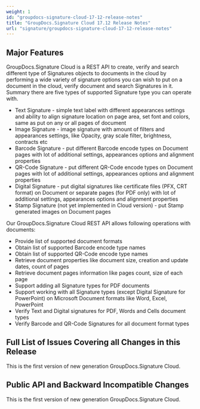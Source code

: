 ```yaml
---
weight: 1
id: "groupdocs-signature-cloud-17-12-release-notes"
title: "GroupDocs.Signature Cloud 17.12 Release Notes"
url: "signature/groupdocs-signature-cloud-17-12-release-notes"
---
```




## Major Features ##

GroupDocs.Signature Cloud is a REST API to create, verify and search different type of Signatures objects to documents in the cloud by performing a wide variety of signature options you can wish to put on a document in the cloud, verify document and search Signatures in it. Summary there are five types of supported Signature type you can operate with.

* Text Signature - simple text label with different appearances settings and ability to align signature location on page area, set font and colors, same as put on any or all pages of document
* Image Signature - image signature with amount of filters and appearances settings, like Opacity, gray scale filter, brightness, contracts etc
* Barcode Signature - put different Barcode encode types on Document pages with lot of additional settings, appearances options and alignment properties
* QR-Code Signature - put different QR-Code encode types on Document pages with lot of additional settings, appearances options and alignment properties
* Digital Signature - put digital signatures like certificate files (PFX, CRT format) on Document or separate pages (for PDF only) with lot of additional settings, appearances options and alignment properties
* Stamp Signature (not yet implemented in Cloud version) - put Stamp generated images on Document pages

Our GroupDocs.Signature Cloud REST API allows following operations with documents:

* Provide list of supported document formats
* Obtain list of supported Barcode encode type names
* Obtain list of supported QR-Code encode type names
* Retrieve document properties like document size, creation and update dates, count of pages
* Retrieve document pages information like pages count, size of each page
* Support adding all Signature types for PDF documents
* Support working with all Signature types (except Digital Signature for PowerPoint) on Microsoft Document formats like Word, Excel, PowerPoint
* Verify Text and Digital signatures for PDF, Words and Cells document types
* Verify Barcode and QR-Code Signatures for all document format types

## Full List of Issues Covering all Changes in this Release ##

This is the first version of new generation GroupDocs.Signature Cloud. 

## Public API and Backward Incompatible Changes ##

This is the first version of new generation GroupDocs.Signature Cloud.
